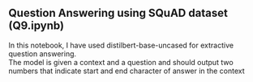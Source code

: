 ## Question Answering using SQuAD dataset (Q9.ipynb)
In this notebook, I have used distilbert-base-uncased for extractive question answering.  
The model is given a context and a question and should output two numbers that indicate start and end character of answer in the context
